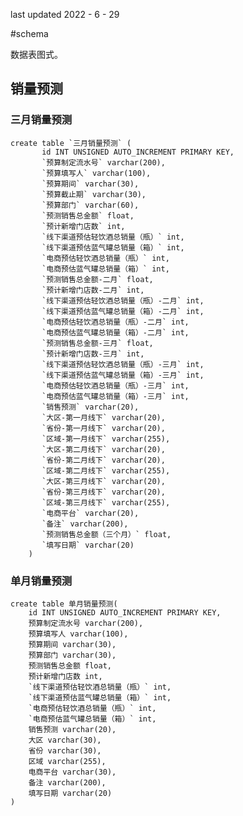 last updated 2022 - 6 - 29

#schema

数据表图式。

## 销量预测

### 三月销量预测

    create table `三月销量预测` (
           id INT UNSIGNED AUTO_INCREMENT PRIMARY KEY,
           `预算制定流水号` varchar(200),
           `预算填写人` varchar(100),
           `预算期间` varchar(30),
           `预算截止期` varchar(30),
           `预算部门` varchar(60),
           `预测销售总金额` float,
           `预计新增门店数` int,
           `线下渠道预估轻饮酒总销量（瓶）` int,
           `线下渠道预估蓝气罐总销量（箱）` int,
           `电商预估轻饮酒总销量（瓶）` int,
           `电商预估蓝气罐总销量（箱）` int,  
           `预测销售总金额-二月` float,
           `预计新增门店数-二月` int,
           `线下渠道预估轻饮酒总销量（瓶）-二月` int,
           `线下渠道预估蓝气罐总销量（箱）-二月` int,
           `电商预估轻饮酒总销量（瓶）-二月` int,
           `电商预估蓝气罐总销量（箱）-二月` int, 
           `预测销售总金额-三月` float,
           `预计新增门店数-三月` int,
           `线下渠道预估轻饮酒总销量（瓶）-三月` int,
           `线下渠道预估蓝气罐总销量（箱）-三月` int,
           `电商预估轻饮酒总销量（瓶）-三月` int,
           `电商预估蓝气罐总销量（箱）-三月` int, 
           `销售预测` varchar(20),
           `大区-第一月线下` varchar(20),
           `省份-第一月线下` varchar(20),
           `区域-第一月线下` varchar(255),
           `大区-第二月线下` varchar(20),
           `省份-第二月线下` varchar(20),
           `区域-第二月线下` varchar(255),
           `大区-第三月线下` varchar(20),
           `省份-第三月线下` varchar(20),
           `区域-第三月线下` varchar(255),
           `电商平台` varchar(20),
           `备注` varchar(200),
           `预测销售总金额（三个月）` float,
           `填写日期` varchar(20)
        )
    
    
### 单月销量预测
    
    create table 单月销量预测(
        id INT UNSIGNED AUTO_INCREMENT PRIMARY KEY,
        预算制定流水号 varchar(200),
        预算填写人 varchar(100),
        预算期间 varchar(30),
        预算部门 varchar(30),
        预测销售总金额 float,
        预计新增门店数 int,
        `线下渠道预估轻饮酒总销量（瓶）` int,
        `线下渠道预估蓝气罐总销量（箱）` int,
        `电商预估轻饮酒总销量（瓶）` int,
        `电商预估蓝气罐总销量（箱）` int,        
        销售预测 varchar(20),
        大区 varchar(30),
        省份 varchar(30),
        区域 varchar(255),
        电商平台 varchar(30),
        备注 varchar(200),
        填写日期 varchar(20)
    )
       





